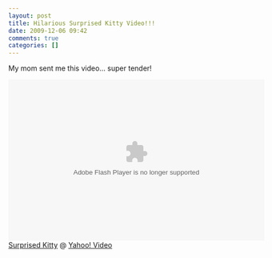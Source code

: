```yaml
---
layout: post
title: Hilarious Surprised Kitty Video!!!
date: 2009-12-06 09:42
comments: true
categories: []
---
```

My mom sent me this video... super tender!

<div><object width="512" height="322"><param name="movie" value="http://d.yimg.com/static.video.yahoo.com/yep/YV_YEP.swf?ver=2.2.46" /><param name="allowFullScreen" value="true" /><param name="AllowScriptAccess" VALUE="always" /><param name="bgcolor" value="#000000" /><param name="flashVars" value="id=16929718&vid=6522901&lang=en-us&intl=us&thumbUrl=http%3A//l.yimg.com/a/i/us/sch/cn/video01/6522901_rnd52921e34_19.jpg&embed=1&ap=9460582" /><embed src="http://d.yimg.com/static.video.yahoo.com/yep/YV_YEP.swf?ver=2.2.46" type="application/x-shockwave-flash" width="512" height="322" allowFullScreen="true" AllowScriptAccess="always" bgcolor="#000000" flashVars="id=16929718&vid=6522901&lang=en-us&intl=us&thumbUrl=http%3A//l.yimg.com/a/i/us/sch/cn/video01/6522901_rnd52921e34_19.jpg&embed=1&ap=9460582" ></embed></object><br /><a href="http://video.yahoo.com/watch/6522901/16929718">Surprised Kitty</a> @ <a href="http://video.yahoo.com" >Yahoo! Video</a></div>
